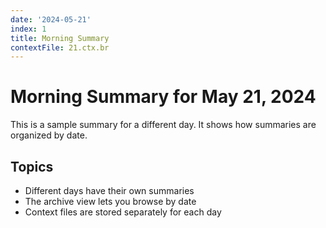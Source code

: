 ```yaml
---
date: '2024-05-21'
index: 1
title: Morning Summary
contextFile: 21.ctx.br
---
```

# Morning Summary for May 21, 2024

This is a sample summary for a different day. It shows how summaries are organized by date.

## Topics

- Different days have their own summaries
- The archive view lets you browse by date
- Context files are stored separately for each day
